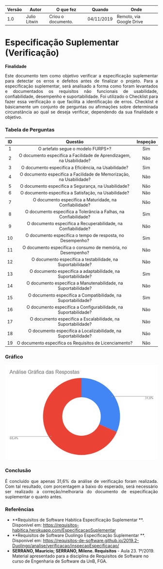 |Versão| Autor | O que fez |  Quando | Onde |
|------|------| --------  |-------- | -----|
|1.0| Julio Litwin | Criou o documento. |04/11/2019| Remoto, via Google Drive|

# Especificação Suplementar (Verificação)

**Finalidade**

<p align="justify">Este documento tem como objetivo verificar a especificação suplementar para detectar os erros e defeitos antes de finalizar o projeto. Para a especificação suplementar, será analisado a forma como foram levantados e documentados os requisitos não funcionais de usabilidade, confiabilidade, desempenho e suportabilidade. Foi utilizado o Checklist para fazer essa verificação o que facilita a identificação de erros. Checklist é básicamente um conjunto de perguntas ou afirmações sobre determinada circunstância ao qual se deseja verificar, dependendo da sua finalidade e objetivo. </p>

### Tabela de Perguntas
| ID | Questão | Inspeção |  
|:----:|:------:|:------:|
| 1 | O artefato segue o modelo FURPS+? | Sim |
| 2 | O documento especifíca a Facilidade de Aprendizagem, na Usabilidade? | Não |
| 3 | O documento especifíca a Eficiência, na Usabilidade? | Sim |
| 4 | O documento especifíca a Facilidade de Memorização, na Usabilidade? | Não |
| 5 | O documento especifíca a Segurança, na Usabilidade? | Não |
| 6 | O documento especifíca a Satisfação, na Usabilidade? | Não |
| 7 | O documento especifíca a Maturidade, na Confiabilidade? | Não |
| 8 | O documento especifíca a Tolerância a Falhas, na Confiabilidade? | Sim |
| 9 | O documento especifíca a Recuperabilidade, na Confiabilidade? | Não |
| 10 | O documento especifíca o tempo de resposta, no Desempenho? | Sim |
| 11 | O documento especifíca o consumo de memória, no Desempenho? | Não |
| 12 | O documento especifíca a testabilidade, na Suportabilidade? | Não |
| 13 | O documento especifíca a adaptabilidade, na Suportabilidade? | Sim |
| 14 | O documento especifíca a Manutenabilidade, na Suportabilidade? | Não |
| 15 | O documento especifíca a Compatibilidade, na Suportabilidade? | Sim |
| 16 | O documento especifíca a Configurabilidade, na Suportabilidade? | Não |
| 17 | O documento especifíca a Escalabilidade, na Suportabilidade? | Não |
| 18 | O documento especifíca a Localizabilidade, na Suportabilidade? | Não |
| 19 | O documento especifíca os Requisitos de Licenciamento? | Não |

### Gráfico

![](../../img/verificacao/espec_suplementar_grafico.png)

### Conclusão

<p align="justify">É concluído que apenas 31,6% da análise de verificação foram realizada. Com tal resultado, com porcentagem a baixo do esperado, será necessário ser realizado a correção/melhoraria do documento de especificação suplementar o quanto antes.</p>

### Referências
- **Requisitos de Software Habitica Especificação Suplementar **. Disponível em: https://requisitos-habitica.herokuapp.com/EspecificacaoSuplementar
- **Requisitos de Software Duolingo Especificação Suplementar **. Disponível em: https://requisitos-de-software.github.io/2019.2-Duolingo/analise/verificacao/inspecaoEspecificacao/
- **SERRANO, Maurício; SERRANO, Milene. Requisitos** - Aula 23. 1º/2019. Material apresentado para a disciplina de Requisitos de Software no curso de Engenharia de Software da UnB, FGA.
